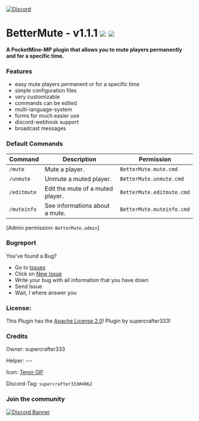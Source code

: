 [![Discord](https://img.shields.io/badge/chat-on%20discord-7289da.svg)](https://discord.gg/ca6cWPpERp)
# BetterMute - v1.1.1 [![](https://poggit.pmmp.io/shield.state/BetterMute)](https://poggit.pmmp.io/p/BetterMute) [![](https://poggit.pmmp.io/shield.dl.total/BetterMute)](https://poggit.pmmp.io/p/BetterMute)


**A PocketMine-MP plugin that allows you to mute players permanently and for a specific time.**

### Features
- easy mute players permanent or for a specific time
- simple configuration files
- very customizable
- commands can be edited
- multi-language-system
- forms for much easier use
- discord-webhook support
- broadcast messages

### Default Commands
| **Command** | **Description**                | **Permission**            |
|-------------|--------------------------------|---------------------------|
| `/mute`     | Mute a player.                 | `BetterMute.mute.cmd`     |
| `/unmute`   | Unmute a muted player.         | `BetterMute.unmute.cmd`   |
| `/editmute` | Edit the mute of a muted player. | `BetterMute.editmute.cmd` |
| `/muteinfo` | See informations about a mute. | `BetterMute.muteinfo.cmd` |

[Admin permission: `BetterMute.admin`]

### Bugreport
You've found a Bug?
- Go to [Issues](https://github.com/supercrafter333/BetterMute/issues)
- Click on [New Issue](https://github.com/supercrafter333/BetterMute/issues/new/choose)
- Write your bug with all information that you have down
- Send Issue
- Wait, I where answer you

### License:
This Plugin has the [Apache License 2.0](/LICENSE)! Plugin by supercrafter333!

### Credits

Owner: supercrafter333

Helper: ---

Icon: [Tenor GIF](https://tenor.com/bfWV2.gif)

Discord-Tag: `supercrafter333#4062`

### Join the community
[![Discord Banner](https://discordapp.com/api/guilds/847099444465238036/widget.png?style=banner3)](https://discord.gg/ca6cWPpERp)